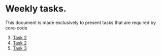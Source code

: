 # Weekly tasks.

This document is made exclusively to present tasks that are required by core-code 

3. [Task 2]()
3. [Task 2](https://github.com/wisdown/core-code-from-scratch-readme/blob/60b910fee2e33c7c5dc63660c92d514e7649c8be/Challeng-weeks/week-2.md)
2. [Task 3](https://github.com/wisdown/core-code-from-scratch-readme/blob/60b910fee2e33c7c5dc63660c92d514e7649c8be/Challeng-weeks/week-3.md)
